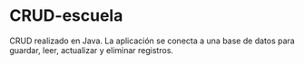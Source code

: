 # CRUD-escuela
CRUD realizado en Java. La aplicación se conecta a una base de datos para guardar, leer, actualizar y eliminar registros.
